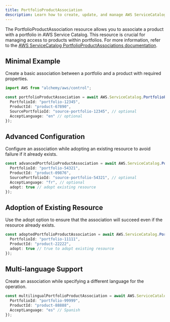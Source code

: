 ```yaml
---
title: PortfolioProductAssociation
description: Learn how to create, update, and manage AWS ServiceCatalog PortfolioProductAssociations using Alchemy Cloud Control.
---
```



The PortfolioProductAssociation resource allows you to associate a product with a portfolio in AWS Service Catalog. This resource is crucial for managing access to products within portfolios. For more information, refer to the [AWS ServiceCatalog PortfolioProductAssociations documentation](https://docs.aws.amazon.com/servicecatalog/latest/userguide/).

## Minimal Example

Create a basic association between a portfolio and a product with required properties.

```ts
import AWS from "alchemy/aws/control";

const portfolioProductAssociation = await AWS.ServiceCatalog.PortfolioProductAssociation("basicAssociation", {
  PortfolioId: "portfolio-12345",
  ProductId: "product-67890",
  SourcePortfolioId: "source-portfolio-12345", // optional
  AcceptLanguage: "en" // optional
});
```

## Advanced Configuration

Configure an association while adopting an existing resource to avoid failure if it already exists.

```ts
const advancedPortfolioProductAssociation = await AWS.ServiceCatalog.PortfolioProductAssociation("advancedAssociation", {
  PortfolioId: "portfolio-54321",
  ProductId: "product-09876",
  SourcePortfolioId: "source-portfolio-54321", // optional
  AcceptLanguage: "fr", // optional
  adopt: true // adopt existing resource
});
```

## Adoption of Existing Resource

Use the adopt option to ensure that the association will succeed even if the resource already exists.

```ts
const adoptedPortfolioProductAssociation = await AWS.ServiceCatalog.PortfolioProductAssociation("adoptedAssociation", {
  PortfolioId: "portfolio-11111",
  ProductId: "product-22222",
  adopt: true // true to adopt existing resource
});
```

## Multi-language Support

Create an association while specifying a different language for the operation.

```ts
const multilingualPortfolioProductAssociation = await AWS.ServiceCatalog.PortfolioProductAssociation("multilingualAssociation", {
  PortfolioId: "portfolio-99999",
  ProductId: "product-88888",
  AcceptLanguage: "es" // Spanish
});
```
